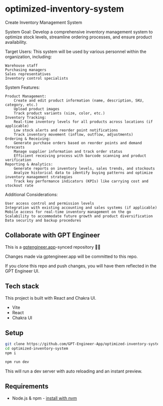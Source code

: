 # optimized-inventory-system

Create Inventory Management System 

System Goal: Develop a comprehensive inventory management system to optimize stock levels, streamline ordering processes, and ensure product availability.

Target Users: This system will be used by various personnel within the organization, including:

    Warehouse staff
    Purchasing managers
    Sales representatives
    Inventory control specialists

System Features:

    Product Management:
        Create and edit product information (name, description, SKU, category, etc.)
        Upload product images
        Track product variants (size, color, etc.)
    Inventory Tracking:
        Real-time inventory levels for all products across locations (if applicable)
        Low stock alerts and reorder point notifications
        Track inventory movement (inflow, outflow, adjustments)
    Ordering & Receiving:
        Generate purchase orders based on reorder points and demand forecasts
        Manage supplier information and track order status
        Efficient receiving process with barcode scanning and product verification
    Reporting & Analytics:
        Generate reports on inventory levels, sales trends, and stockouts
        Analyze historical data to identify buying patterns and optimize inventory management strategies
        Track key performance indicators (KPIs) like carrying cost and stockout rate

Additional Considerations:

    User access control and permission levels
    Integration with existing accounting and sales systems (if applicable)
    Mobile access for real-time inventory management on the go
    Scalability to accommodate future growth and product diversification
    Data security and backup procedures

## Collaborate with GPT Engineer

This is a [gptengineer.app](https://gptengineer.app)-synced repository 🌟🤖

Changes made via gptengineer.app will be committed to this repo.

If you clone this repo and push changes, you will have them reflected in the GPT Engineer UI.

## Tech stack

This project is built with React and Chakra UI.

- Vite
- React
- Chakra UI

## Setup

```sh
git clone https://github.com/GPT-Engineer-App/optimized-inventory-system.git
cd optimized-inventory-system
npm i
```

```sh
npm run dev
```

This will run a dev server with auto reloading and an instant preview.

## Requirements

- Node.js & npm - [install with nvm](https://github.com/nvm-sh/nvm#installing-and-updating)
